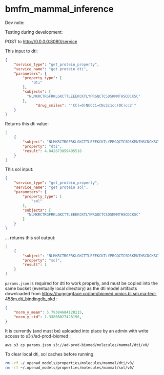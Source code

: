 # bmfm_mammal_inference

Dev note:

Testing during development:

POST to http://0.0.0.0:8080/service

This input to dti:
```json
{
    "service_type": "get_protein_property",
    "service_name": "get protein dti",
    "parameters": {
        "property_type": [
            "dti"
        ],
        "subjects": [
          "NLMKRCTRGFRKLGKCTTLEEEKCKTLYPRGQCTCSDSKMNTHSCDCKSC"
        ],
			  "drug_smiles": "'CC(=O)NCCC1=CNc2c1cc(OC)cc2'"
    }
}
```

Returns this dti value:
```json
[
	{
		"subject": "NLMKRCTRGFRKLGKCTTLEEEKCKTLYPRGQCTCSDSKMNTHSCDCKSC",
		"property": "dti",
		"result": 4.042873859405518
	}
]
```

This sol input:
```json
{
    "service_type": "get_protein_property",
    "service_name": "get protein sol",
    "parameters": {
        "property_type": [
            "sol"
        ],
        "subjects": [
          "NLMKRCTRGFRKLGKCTTLEEEKCKTLYPRGQCTCSDSKMNTHSCDCKSC"
        ]
    }
}
```

... returns this sol output:
```json
[
	{
		"subject": "NLMKRCTRGFRKLGKCTTLEEEKCKTLYPRGQCTCSDSKMNTHSCDCKSC",
		"property": "sol",
		"result": 1
	}
]
```

`params.json` is required for dti to work properly, and must be copied into
the same bucket (eventually local directory) as the dti model artifacts
downloaded from https://huggingface.co/ibm/biomed.omics.bl.sm.ma-ted-458m.dti_bindingdb_pkd :

```json
{
    "norm_y_mean": 5.79384684128215,
    "norm_y_std": 1.33808027428196,
}
```

It is currently (and must be) uploaded into place by an admin with write access
to s3://ad-prod-biomed :

```sh
aws s3 cp params.json s3://ad-prod-biomed/molecules/mammal/dti/v0/
```

To clear local dti, sol caches before running:
```sh
rm -rf ~/.openad_models/properties/molecules/mammal/dti/v0/
rm -rf ~/.openad_models/properties/molecules/mammal/sol/v0/
```
